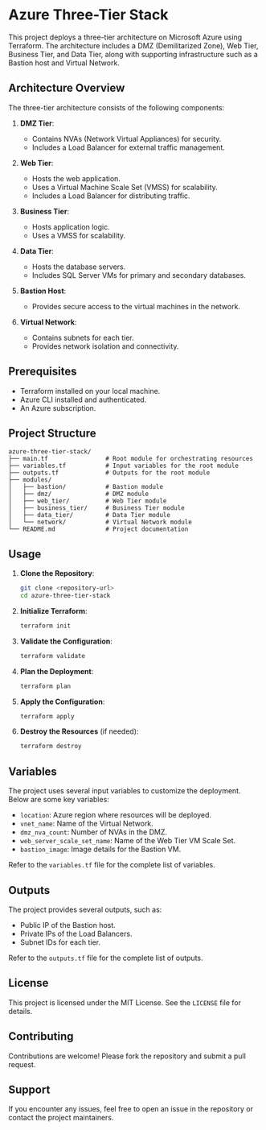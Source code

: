 # Azure Three-Tier Stack

This project deploys a three-tier architecture on Microsoft Azure using Terraform. The architecture includes a DMZ (Demilitarized Zone), Web Tier, Business Tier, and Data Tier, along with supporting infrastructure such as a Bastion host and Virtual Network.

## Architecture Overview

The three-tier architecture consists of the following components:

1. **DMZ Tier**:

   - Contains NVAs (Network Virtual Appliances) for security.
   - Includes a Load Balancer for external traffic management.

2. **Web Tier**:

   - Hosts the web application.
   - Uses a Virtual Machine Scale Set (VMSS) for scalability.
   - Includes a Load Balancer for distributing traffic.

3. **Business Tier**:

   - Hosts application logic.
   - Uses a VMSS for scalability.

4. **Data Tier**:

   - Hosts the database servers.
   - Includes SQL Server VMs for primary and secondary databases.

5. **Bastion Host**:

   - Provides secure access to the virtual machines in the network.

6. **Virtual Network**:
   - Contains subnets for each tier.
   - Provides network isolation and connectivity.

## Prerequisites

- Terraform installed on your local machine.
- Azure CLI installed and authenticated.
- An Azure subscription.

## Project Structure

```
azure-three-tier-stack/
├── main.tf                # Root module for orchestrating resources
├── variables.tf           # Input variables for the root module
├── outputs.tf             # Outputs for the root module
├── modules/
│   ├── bastion/           # Bastion module
│   ├── dmz/               # DMZ module
│   ├── web_tier/          # Web Tier module
│   ├── business_tier/     # Business Tier module
│   ├── data_tier/         # Data Tier module
│   └── network/           # Virtual Network module
└── README.md              # Project documentation
```

## Usage

1. **Clone the Repository**:

   ```bash
   git clone <repository-url>
   cd azure-three-tier-stack
   ```

2. **Initialize Terraform**:

   ```bash
   terraform init
   ```

3. **Validate the Configuration**:

   ```bash
   terraform validate
   ```

4. **Plan the Deployment**:

   ```bash
   terraform plan
   ```

5. **Apply the Configuration**:

   ```bash
   terraform apply
   ```

6. **Destroy the Resources** (if needed):
   ```bash
   terraform destroy
   ```

## Variables

The project uses several input variables to customize the deployment. Below are some key variables:

- `location`: Azure region where resources will be deployed.
- `vnet_name`: Name of the Virtual Network.
- `dmz_nva_count`: Number of NVAs in the DMZ.
- `web_server_scale_set_name`: Name of the Web Tier VM Scale Set.
- `bastion_image`: Image details for the Bastion VM.

Refer to the `variables.tf` file for the complete list of variables.

## Outputs

The project provides several outputs, such as:

- Public IP of the Bastion host.
- Private IPs of the Load Balancers.
- Subnet IDs for each tier.

Refer to the `outputs.tf` file for the complete list of outputs.

## License

This project is licensed under the MIT License. See the `LICENSE` file for details.

## Contributing

Contributions are welcome! Please fork the repository and submit a pull request.

## Support

If you encounter any issues, feel free to open an issue in the repository or contact the project maintainers.
